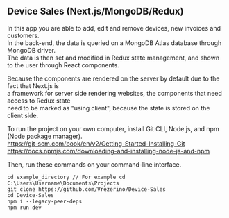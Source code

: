 ## Device Sales (Next.js/MongoDB/Redux)

In this app you are able to add, edit and remove devices, new invoices and customers.   
In the back-end, the data is queried on a MongoDB Atlas database through MongoDB driver.   
The data is then set and modified in Redux state management, and shown to the user through React components.   
   
Because the components are rendered on the server by default due to the fact that Next.js is   
a framework for server side rendering websites, the components that need access to Redux state   
need to be marked as "using client", because the state is stored on the client side.

To run the project on your own computer, install Git CLI, Node.js, and npm (Node package manager).   
https://git-scm.com/book/en/v2/Getting-Started-Installing-Git   
https://docs.npmjs.com/downloading-and-installing-node-js-and-npm   

Then, run these commands on your command-line interface.

```
cd example_directory // For example cd C:\Users\Username\Documents\Projects
git clone https://github.com/Vrezerino/Device-Sales
cd Device-Sales
npm i --legacy-peer-deps
npm run dev
```
